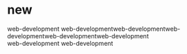 # new

web-development web-developmentweb-developmentweb-developmentweb-developmentweb-development  
web-development
web-development
